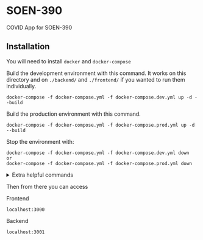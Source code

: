 # SOEN-390
COVID App for SOEN-390

## Installation

You will need to install `docker` and `docker-compose`

Build the development environment with this command. It works on this directory and on `./backend/` and `./frontend/` if you wanted to run them individually.
```
docker-compose -f docker-compose.yml -f docker-compose.dev.yml up -d --build
```

Build the production environment with this command.
```
docker-compose -f docker-compose.yml -f docker-compose.prod.yml up -d --build
```

Stop the environment with:
```
docker-compose -f docker-compose.yml -f docker-compose.dev.yml down
or
docker-compose -f docker-compose.yml -f docker-compose.prod.yml down
```

<details>
  <summary>Extra helpful commands</summary>
  
  Double check that containers are running (`-al` flag can be useful)
  
  ```
  docker ps
  ```

  Enter a container's terminal
  ```
  docker exec -it <container_name> /bin/sh
  ```

  Image pruning
  ```
  docker image prune
  ```

  Volume pruning
  ```
  docker volume prune
  ```
</details>

Then from there you can access

Frontend
```
localhost:3000
```
Backend
```
localhost:3001
```


